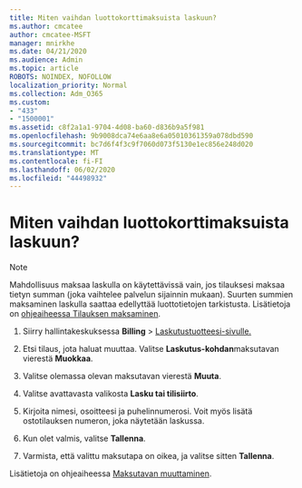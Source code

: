 ```yaml
---
title: Miten vaihdan luottokorttimaksuista laskuun?
ms.author: cmcatee
author: cmcatee-MSFT
manager: mnirkhe
ms.date: 04/21/2020
ms.audience: Admin
ms.topic: article
ROBOTS: NOINDEX, NOFOLLOW
localization_priority: Normal
ms.collection: Adm_O365
ms.custom:
- "433"
- "1500001"
ms.assetid: c8f2a1a1-9704-4d08-ba60-d836b9a5f981
ms.openlocfilehash: 9b9008dca74e6aa8e6a05010361359a078dbd590
ms.sourcegitcommit: bc7d6f4f3c9f7060d073f5130e1ec856e248d020
ms.translationtype: MT
ms.contentlocale: fi-FI
ms.lasthandoff: 06/02/2020
ms.locfileid: "44498932"
---
```

# <a name="how-do-i-change-from-credit-card-payments-to-invoice"></a>Miten vaihdan luottokorttimaksuista laskuun?

> [!NOTE]
> Mahdollisuus maksaa laskulla on käytettävissä vain, jos tilauksesi maksaa tietyn summan (joka vaihtelee palvelun sijainnin mukaan). Suurten summien maksaminen laskulla saattaa edellyttää luottotietojen tarkistusta. Lisätietoja on [ohjeaiheessa Tilauksen maksaminen](https://docs.microsoft.com/microsoft-365/commerce/billing-and-payments/pay-for-your-subscription).

1. Siirry hallintakeskuksessa **Billing**  >  [Laskutustuotteesi-sivulle.](https://go.microsoft.com/fwlink/p/?linkid=842054)

2. Etsi tilaus, jota haluat muuttaa. Valitse **Laskutus-kohdan**maksutavan vierestä **Muokkaa**.

3. Valitse olemassa olevan maksutavan vierestä **Muuta**.

4. Valitse avattavasta valikosta **Lasku tai tilisiirto**.

5. Kirjoita nimesi, osoitteesi ja puhelinnumerosi. Voit myös lisätä ostotilauksen numeron, joka näytetään laskussa.

6. Kun olet valmis, valitse **Tallenna**.

7. Varmista, että valittu maksutapa on oikea, ja valitse sitten **Tallenna**.

Lisätietoja on ohjeaiheessa [Maksutavan muuttaminen](https://docs.microsoft.com/microsoft-365/commerce/billing-and-payments/change-payment-method).